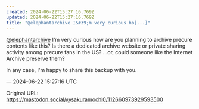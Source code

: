 ```yaml
---
created: 2024-06-22T15:27:16.769Z
updated: 2024-06-22T15:27:16.769Z
title: "@elephantarchive I&#39;m very curious ho[...]"
---
```


<p><span class="h-card" translate="no"><a href="https://mastodon.social/@elephantarchive" class="u-url mention">@<span>elephantarchive</span></a></span> I&#39;m very curious how are you planning to archive precure contents like this? Is there a dedicated archive website or private sharing activity among precure fans in the US? ...or, could someone like the Internet Archive preserve them?</p><p>In any case, I&#39;m happy to share this backup with you.</p>

&mdash; 2024-06-22 15:27:16 UTC

Original URL: https://mastodon.social/@sakuramochi0/112660973929593500
